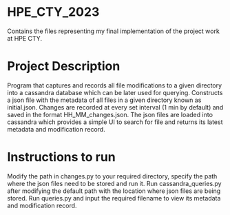 # HPE_CTY_2023
Contains the files representing my final implementation of the project work at HPE CTY.

# Project Description
Program that captures and records all file modifications to a given directory into a cassandra database which can be later used for querying. 
Constructs a json file with the metadata of all files in a given directory known as initial.json.
Changes are recorded at every set interval (1 min by default) and saved in the format HH_MM_changes.json.
The json files are loaded into cassandra which provides a simple UI to search for file and returns its latest metadata and modification record.

# Instructions to run
Modify the path in changes.py to your required directory, specify the path where the json files need to be stored and run it.
Run cassandra_queries.py after modifying the default path with the location where json files are being stored.
Run queries.py and input the required filename to view its metadata and modification record. 


